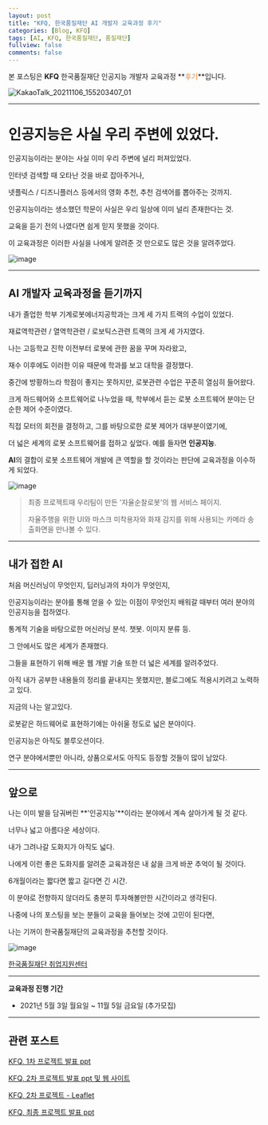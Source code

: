 ```yaml
---
layout: post
title: "KFQ, 한국품질재단 AI 개발자 교육과정 후기"
categories: [Blog, KFQ]
tags: [AI, KFQ, 한국품질재단, 품질재단]
fullview: false
comments: false
---
```


본 포스팅은 **KFQ** 한국품질재단 인공지능 개발자 교육과정 **<span style="color:#F58224">후기</span>**입니다.

![KakaoTalk_20211106_155203407_01](https://user-images.githubusercontent.com/84369912/143499923-2b453a7c-e3d6-4460-abc7-768feed81fd3.jpg)

---

# 인공지능은 사실 우리 주변에 있었다.

인공지능이라는 분야는 사실 이미 우리 주변에 널리 퍼져있었다.

인터넷 검색할 때 오타난 것을 바로 잡아주거나, 

넷플릭스 / 디즈니플러스 등에서의 영화 추천, 추천 검색어를 뽑아주는 것까지.

인공지능이라는 생소했던 학문이 사실은 우리 일상에 이미 널리 존재한다는 것.

교육을 듣기 전의 나였다면 쉽게 믿지 못했을 것이다.

이 교육과정은 이러한 사실을 나에게 알려준 것 만으로도 많은 것을 알려주었다.

![image](https://user-images.githubusercontent.com/84369912/143471832-c033014c-9438-40a0-af68-6d4fdf830b81.png)

---

## AI 개발자 교육과정을 듣기까지

내가 졸업한 학부 기계로봇에너지공학과는 크게 세 가지 트랙의 수업이 있었다.

재료역학관련 / 열역학관련 / 로보틱스관련 트랙의 크게 세 가지였다.

나는 고등학교 진학 이전부터 로봇에 관한 꿈을 꾸며 자라왔고, 

재수 이후에도 이러한 이유 때문에 학과를 보고 대학을 결정했다.

중간에 방황하느라 학점이 좋지는 못하지만, 로봇관련 수업은 꾸준히 열심히 들어왔다.

크게 하드웨어와 소프트웨어로 나누었을 때, 학부에서 듣는 로봇 소프트웨어 분야는 단순한 제어 수준이였다.

직접 모터의 회전을 결정하고, 그를 바탕으로한 로봇 제어가 대부분이였기에,

더 넓은 세계의 로봇 소프트웨어를 접하고 싶었다. 예를 들자면 **인공지능**.

**AI**의 결합이 로봇 소프트웨어 개발에 큰 역할을 할 것이라는 판단에 교육과정을 이수하게 되었다.

![image](https://user-images.githubusercontent.com/84369912/143472043-9911c1da-c0ee-4ac2-9b97-6ab08a91b7c2.png)
> 최종 프로젝트때 우리팀이 만든 '자율순찰로봇'의 웹 서비스 페이지.
>
> 자율주행을 위한 UI와 마스크 미착용자와 화재 감지를 위해 사용되는 카메라 송출화면을 만나볼 수 있다.

---

## 내가 접한 AI

처음 머신러닝이 무엇인지, 딥러닝과의 차이가 무엇인지,

인공지능이라는 분야를 통해 얻을 수 있는 이점이 무엇인지 배워갈 때부터 여러 분야의 인공지능을 접하였다.

통계적 기술을 바탕으로한 머신러닝 분석. 챗봇. 이미지 분류 등.

그 안에서도 많은 세계가 존재했다.

그들을 표현하기 위해 배운 웹 개발 기술 또한 더 넓은 세계를 알려주었다.

아직 내가 공부한 내용들의 정리를 끝내지는 못했지만, 블로그에도 적용시키려고 노력하고 있다.

지금의 나는 알고있다.

로봇같은 하드웨어로 표현하기에는 아쉬울 정도로 넓은 분야이다.

인공지능은 아직도 블루오션이다.

연구 분야에서뿐만 아니라, 상품으로서도 아직도 등장할 것들이 많이 남았다.

---

## 앞으로

나는 이미 발을 담궈버린 **'인공지능'**이라는 분야에서 계속 살아가게 될 것 같다.

너무나 넓고 아름다운 세상이다.

내가 그려나갈 도화지가 아직도 넓다.

나에게 이런 좋은 도화지를 알려준 교육과정은 내 삶을 크게 바꾼 추억이 될 것이다.

6개월이라는 짧다면 짧고 길다면 긴 시간.

이 분야로 전향하지 않더라도 충분히 투자해볼만한 시간이라고 생각된다.

나중에 나의 포스팅을 보는 분들이 교육을 들어보는 것에 고민이 된다면,

나는 기꺼이 한국품질재단의 교육과정을 추천할 것이다.

![image](https://daoift3qrrnil.cloudfront.net/ggs/images/8775/original/%E1%84%92%E1%85%A1%E1%86%AB%E1%84%80%E1%85%AE%E1%86%A8%E1%84%91%E1%85%AE%E1%86%B7%E1%84%8C%E1%85%B5%E1%86%AF%E1%84%8C%E1%85%A2%E1%84%83%E1%85%A1%E1%86%AB_PC%E1%84%91%E1%85%A1%E1%86%B8%E1%84%8B%E1%85%A5%E1%86%B8%E1%84%87%E1%85%A2%E1%84%82%E1%85%A5_1119_%E1%84%8E%E1%85%AC%E1%84%8C%E1%85%A9%E1%86%BC.png?1637307106)

[한국품질재단 취업지원센터](http://kcm.kfq.or.kr/ '한국품질재단 취업지원센터')

---

**교육과정 진행 기간**
- 2021년 5월 3일 월요일 ~ 11월 5일 금요일 (추가모집)

---

## 관련 포스트

[KFQ, 1차 프로젝트 발표 ppt](https://19tak.github.io/posts/01-prj1/)

[KFQ, 2차 프로젝트 발표 ppt 및 웹 사이트](https://19tak.github.io/posts/01-prj2/)

[KFQ, 2차 프로젝트 - Leaflet](https://19tak.github.io/posts/02-prj2/)

[KFQ, 최종 프로젝트 발표 ppt](https://19tak.github.io/posts/01-prj3/)